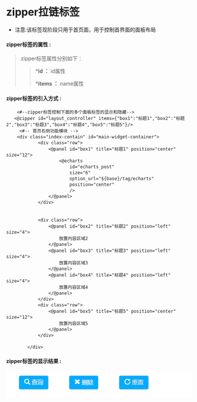 # zipper**拉链标签**

* 注意:该标签现阶段只用于首页面，用于控制首界面的面板布局 

#### zipper**标签的属性 :**

> zipper标签属性分别如下：
>
> > ***id ：** id属性
> >
> > ***items ：** name属性
> >

#### zipper标签的引入方式 :

```
	<#--zipper标签控制下面的多个面板标签的显示和隐藏-->
   <@zipper id="layout_controller" items={"box1":"标题1","box2":"标题2","box3":"标题3","box4":"标题4","box5":"标题5"}/>
	 <#-- 首页右侧功能模块 -->
	<div class="index-contain" id="main-widget-container">
			<div class="row">
				<@panel id="box1" title="标题1" position="center" size="12">
					<@echarts 
						id="echarts_post" 
						size="6" 
						option_url="${base}/tag/echarts" 
						position="center"
						/>
				</@panel>
		    </div>
		    
		    
		    <div class="row">
		    	<@panel id="box2" title="标题2" position="left" size="4">
					放置内容区域2
				</@panel>
				<@panel id="box3" title="标题3" position="left" size="4">
					放置内容区域3
				</@panel>
				<@panel id="box4" title="标题4" position="left" size="4">
					放置内容区域4
				</@panel>
		    </div>
		    <div class="row">
				<@panel id="box5" title="标题5" position="center" size="12">
					放置内容区域5
				</@panel>
		    </div>
			
		</div>
```

#### zipper标签的显示结果 :

![](/assets/button.png)

